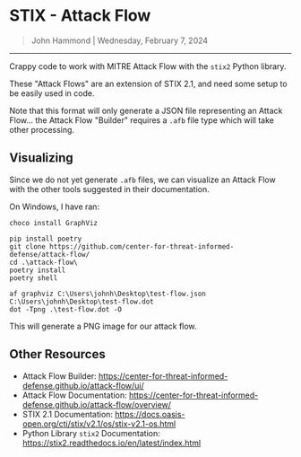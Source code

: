 # STIX - Attack Flow


> John Hammond | Wednesday, February 7, 2024

-----------------------------------------------

Crappy code to work with MITRE Attack Flow with the `stix2` Python library.

These "Attack Flows" are an extension of STIX 2.1, and need some setup to be
easily used in code.

Note that this format will only generate a JSON file representing an Attack Flow... 
the Attack Flow "Builder" requires a `.afb` file type which will take other processing.

## Visualizing 

Since we do not yet generate `.afb` files, we can visualize an Attack Flow with the other tools 
suggested in their documentation.

On Windows, I have ran:

```
choco install GraphViz

pip install poetry
git clone https://github.com/center-for-threat-informed-defense/attack-flow/
cd .\attack-flow\
poetry install
poetry shell

af graphviz C:\Users\johnh\Desktop\test-flow.json C:\Users\johnh\Desktop\test-flow.dot
dot -Tpng .\test-flow.dot -O
```

This will generate a PNG image for our attack flow.

## Other Resources

* Attack Flow Builder: https://center-for-threat-informed-defense.github.io/attack-flow/ui/
* Attack Flow Documentation: https://center-for-threat-informed-defense.github.io/attack-flow/overview/
* STIX 2.1 Documentation: https://docs.oasis-open.org/cti/stix/v2.1/os/stix-v2.1-os.html
* Python Library `stix2` Documentation: https://stix2.readthedocs.io/en/latest/index.html
